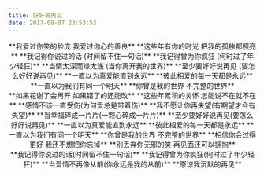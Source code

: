 ```yaml
---
title: 好好说再见
date: 2017-09-07 23:53:53
---
```


<center>**我爱过你笑的脸庞 我爱过你心的善良**  
**这些年有你的时光 把我的孤独都照亮**  
**我记得你说过的话 (时间留不住一句话)**  
**我记得曾为你疯狂 (何时过了年少轻狂)**  
**当情太深而缘太浅 (当你离开我的世界)**  
**至少要好好说再见 (要怎么好好说再见)**  
**一直以为真爱能直到永远**  
**彼此相爱的每一天都是永远**  
**一直以为我们有同一个明天**  
**你曾是我的世界 不完整的世界**</center>  

<center>**如果花谢了会再开 如果错了的还能改**  
**这些年累积的关怀 怎能说不在就不在**  
**感情不该一直受伤(为何爱总是带着伤)**  
**我不愿让你再失望(有期望才会有失望)**  
**当幸福碎成一片片(一颗心碎成一片片)**  
**至少要好好说再见(要怎么好好说再见)**  
**一直以为真爱能直到永远**  
**彼此相爱的每一天都是永远**  
**一直以为我们有同一个明天**  
**你曾是我的世界 不完整的世界**  
**相信你会过得更好 我还不想把你忘掉**  
**别丢弃你无邪的笑 再见面还可以拥抱**</center>  

<center>**我记得你说过的话(时间留不住一句话)**  
**我记得曾为你疯狂(何时过了年少轻狂)**  
**当爱情不再像从前(你永远是我的从前)**  
**原谅我沉默的再见** </center>


